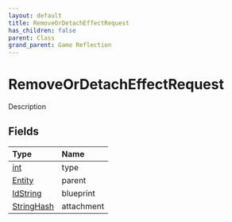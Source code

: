 ```yaml
---
layout: default
title: RemoveOrDetachEffectRequest
has_children: false
parent: Class
grand_parent: Game Reflection
---
```

# RemoveOrDetachEffectRequest
Description 

## Fields

| Type | Name |
|:----------|:--------------|
| [int](/riftbreaker-wiki/docs/game-reflection/enums/int/) | type |
| [Entity](/riftbreaker-wiki/docs/game-reflection/classes/entity/) | parent |
| [IdString](/riftbreaker-wiki/docs/game-reflection/components/id_string/) | blueprint |
| [StringHash](/riftbreaker-wiki/docs/game-reflection/classes/string_hash/) | attachment |

